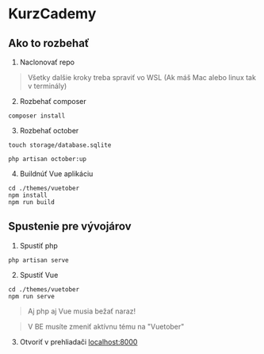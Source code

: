 # KurzCademy
## Ako to rozbehať

1. Naclonovať repo
> Všetky dalšie kroky treba spraviť vo WSL (Ak máš Mac alebo linux tak v terminály)
2. Rozbehať composer
```
composer install
```
3. Rozbehať october
```
touch storage/database.sqlite

php artisan october:up
```
4. Buildnúť Vue aplikáciu
```
cd ./themes/vuetober
npm install
npm run build
```

## Spustenie pre vývojárov
1. Spustiť php
```
php artisan serve
```
2. Spustiť Vue
```
cd ./themes/vuetober
npm run serve
```
> Aj php aj Vue musia bežať naraz!

> V BE musíte zmeniť aktívnu tému na "Vuetober"
3. Otvoriť v prehliadači [localhost:8000](http://localhost:8000)
